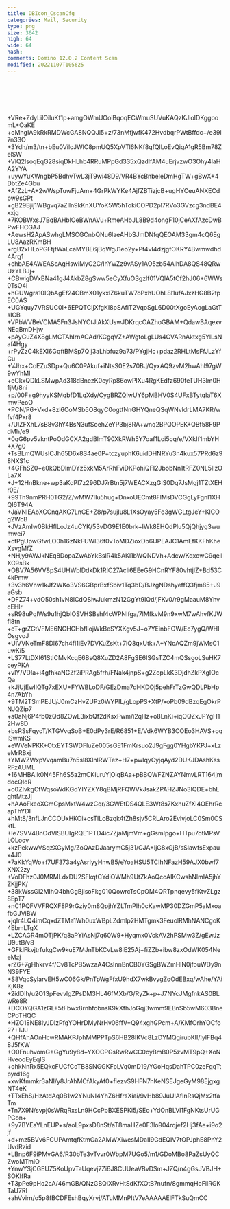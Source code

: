 ```yaml
---
title: DBIcon_CscanCfg
categories: Mail, Security
type: png
size: 3642
high: 64
wide: 64
hash: 
comments: Domino 12.0.2 Content Scan
modified: 20221107T105625
---
```

![DBIcon_CscanCfg][1]

[1]: data:image/png;base64,iVBORw0KGgoAAAANSUhEUgAAAEAAAABACAYAAACqaXHeAAAOAUlEQVR4nO1bCVRV
+VRe+ZdyLilOiluKf1p+amgOWmUOoiBqoqECWmuSUVuKAQzKJloIDKggoomL+OaKE
+oMhgIA9kRkRMDWcGA8NQQJl5+z/73nMfjwfK472HvdbqrPWtBffdc+/e39l7n33O
+3Ydh/m3/tn+bEu0VilcJWlC8pmUQ5XpVTl6NKf8qfQlLoEvQiqA1gR5Bm78ZelSW
+VlQ2lsoqEqG28siqDkHLhb4RRuMPpGd335xQzdlfAM4uErjvzwO3Ohy4laHA2YYA
+uywYuKWngbP5BdhvTwL3jT9wi48D9/VR4BYcBnbeIeDmHgTW+gBwX+4DbtZe4Gbu
+AfZzL+A+2wWspTuwFjuAm+4GrPkWYKe4AjfZBTizjcB+ugHYCeuANXECdpw9sGPt
+gB29Bjij1WBgvq7aZIln9kKnXUYoK5W5hTokiCOPD2pl7RVo3GVzcg3ndBE4xxjg
+7KOBWxsJ7BqBAHblOeBWnAVu+RmeAHbJL8B9d4ongF10jCeAXfAzcDwBPwFHCGAJ
+AewsH2ApASwhgLMSCGCnbQNu6laeAHbSJmDNfqQEOAM33gm4cQ6EgLU8AazRKmBH
+rgB2xHLoPGFtjfWaLcaMYBE6jBqWgJ1eo2y+Pt4vI4dzjgfOKRY4Bwmwdhd4Arg1
+chbAE4AWEAScAgHswiMyC2C/IhYwZz9vASy1AO5zb54AlhDA8QS48QRwUzYLBJj+
+CBwlgDVxBNa41gJ4AkbZ8gSww5eCyXfuOSgzlf01VQlA5tCf2hJ06+6WWs0TsO4i
+hGUWgra10IQbAgEf24CBmX01ykxlZ6kuTW7oPxhUOhL8l1ufAJxzHG8B2tpEC0AS
+UGYquy7VRSUC0I+6EPQTCIjXfgKI8pSAflT2VqoSgL6D00tXgoEyAogLaGtTsICB
+VPbWVBeVCMA5Fn3JsNYCtJiAkXUswJDKrqcOAZhoGBAM+QdawBAqexvNEqBmDHjw
+pAyGuZ4X8gLMCTAhIrnACAd/KCgqVZ+AWgtoLgLUs4CVARnAktxg5YlLsNaf4Hgy
+rPyZzC4kEXI6GqftBMSp7QIj3aLhbfuz9a73/PYgjHc+pdaz2RHLtMsFfJLzYfCu
+VJhx+CoEZuSDp+Qu6C0PAkuf+iNtsS0E2s70BJ/QyxAQ9zvM2hwAhl97gW9wYhMI
+eCkxQDkLSMwpAd318dBnezK0cyRp86owPlXu4RgKEdfz690feTUH3lm0H1jM/8ni
+p/00F+g9hyyKSMqbfD1LqXdy/CygBRZQIwUY6pMBHV0S4UFxBTytqIaT6XmwPeoO
+PCN/P6+Vkd+8zl6CoMSb5O8qyC0ogtfNnGHYQneQSqWNvldrLMA7KR/wfvf4Pxr8
+/UlZFXhL7sB8v3hY4BsN3ufSoehZeYP3bj8RA+wnq2BPQOPEK+QBf58F9PdMh/e9
+0qG6pv5vkntPoOdGCXA2gdBlmT90XkRWh5Y7oaf1Loi5cq/e/VXkIf1mbYH+X7g0
+TsBLmQWUsICJh65D6x8S4ae0P+tczyuphK6uidDHNRYu3n4kux57PRd6z98NXS1c
+4GFhSZ0+e0kQbDlmDYz5xkM5ArRhFviDKPohiQFI2JbobNn1tRFZ0NL5IlzOLa7X
+J+12HnBkne+wp3aKdPI7z296DJ7rBtn5j7WEACXzgGIS0Dq7JsMgj1TZtXEHr0E/
+99Tn9nmPRH0TG2/Z/wMW7IIu5hug+DnxoUECmt8FlMsDVCGgLyFgnI1XHQI6T94A
+JaVNIEAbXCCnqAKG7LnCE+Z8/p7sujIu8L1XsOyay5Fo3gWGLtgJeY+KlCOg2WcB
+JVzAmIw0BkHflLoJz4uCYK/53vDG9E1E0brk+IWk8EHQdPlu5QjQhjyg3wumwei7
+ctPgUpwGfwLO0h16zNkFUWl36t0vToMDZioxDb6UPEAJC1AmEfKKFhKheXsvgMfZ
+NHjy9AWJkNEq8DopaZwAbYkBslR4k5AKl1bWQNDVh+Adcw/KqxowC9qellXC9sBk
+OBV7A56VV8pS4UHWblDdkDk1RIC27AcIi6EEeG9HCnRYF80vhtjlZ+Bd53C4kPmw
+3v3h6Vnw1kJf2WKo3VS6GBprBxfSbiv1Tq3bD/BJzgNDshyeffQ3fjm85+J9aGsb
+DFZ74+vdO50sh1vN8ICdQSlwJukmzN12GgYt9IQd/jFKv0/r9gMaauM8YhvcEHlr
+sR98uPqIWs9u1hjQblOSVHSBshf4cWPNIfga/7lMfkvM9n9xwM7wAhvfKJWfi8tn
+cT+grZGtVFME6NGHGHbfllojWkBeSYXKgv5J+o7YEinbFOW/Ec7ygQ/WHIOsgvoJ
+UlVVNeTmF8Dl67ch4fI1iEv7DVKuZsKt+7lQ8qxUtk+A+YNoAQZm9jWMsC1uwKi5
+LS77LtDXI61StICMvKcqE6BsQ8XuZD2A8FgSE6ISGsTZC4mQSsgoLSuHK7ceyPKA
+vlY/VDIa+i4gfhkaNGZf2iPRAg5frh/FNak4jnpS+g2ZopLkK3DjdhZkPXgIOcQa
+kJjUjEwIIQTg7xEXU+FYWBLoDF/GEzDma7dHKDOj5pehFrTzGwQDLPbHp4n7AbYh
+9TM2TSmPEJU/J0mCzHvZUPz0WYPIL/gLopPS+XtP/xoPb09dBzqEgOkrPNJQZip7
+a0aNj6P4fb0zQd8ZOwL3ixbQf2dKsxFwm/i2qHz+o8LnKi+iqOQZxJPYgH12Hw8D
+bsRSsFqycT/KTGVvqSoB+E0dPy3rE/R6851+E/Vdk6WYB3COEo3HAVS+oqISwmKS
+eWVeNPKK+OtxEYTSWDFluZe005sGE1FmKrsuo2J9gFgg0YHgbYKPJ+xLzeMrRBxj
+YMWZWxpVvqamBu7n5sl8XlnlRWTez+H7+pwIqyCyjqAyd2DUKJDAshKssRFzAUML
+16MHBAIk0N45Fh6S5a2mCKiuruYjOiqBAa+pBBQWFZNZAYNmvLRT164jmdocQIdR
+o0ZIvkgCfWqsoWdKGdYIYZXY8qBMjRFQWVkJsakZPAHZJNo3lQDE+bhLghtMtzJj
+hAAoFkeoXCmGpsMxtW4wzGqr/3GWEtDS4QLE3Wt8s7KxhuZfXl4OEhrRcapThYDI
+hMt8/3nfLJnCCOUxHKOi+csTILoBzqk4tZh8sjv5CRLAro2EvlvjoLC0Sm0CSktL
+Ie7SVV4BnOdVISBUIgRQE1PTD4ic7ZjaMjmVm+gGsmIpgo+HTpu7otMPsVLOLoov
+kzPekwwVSqzXGyMg/ZoQAzDJaarymC5j31/CJA+IjG8xGjB/sSlawfsExpaux4J0
+7aKkYqWo+f7UF373a4yAsrIyyHnwB5/eYoaHSU5TCIhNFazH59AJX0bwf7XNX2zy
+VoDFhz0J0MRMLdxDU2SFkqtCYdiOWMh9UtZkAoQcoAIKCwshNlmIA5jhYZKjjPK/
+38kWssGI2MIhQ4bhGgBjlsoFkg010QowrcTsCpOM4QRTpnqevy5fKtvZLgz8EpT7
+nC1PQFVVFRQXF8P9rGziy0m8QpjhYZLTmPIh0cKawMP30DZGmP5aMxoafbGJViBW
+jqIr4LQ4imCqxdZTMa1Wh0uxWBpLZdmlp2HMTgmk3FeuolRMhNANCgoK4EbmLTgX
+LZCAGR4mOTjPK/q8aPYiAsNj7q60W9+Hyqmx0VckAV2hPSMw3Z/gEwJzU9utB/v8
+GFklFkvjtrfukgCw9kuE7MJnTbKCvLw8iE25Aj+fiZZb+ibw8zxOdWK054NeeMzj
+rZ6+7gHhkrv4f/Cv8TcPB5wzaA4CsInnBnCB0YGSgBWZmHlN0jfouWDy9nN39FYE
+S8VqcSyIarvEH5wC06Gk/PnTpWgFfxU9hdX7wkBvygZoOdEBxq/wAhe/YAiKjK8z
+2idDIh/u2O13pFevvlgZPsDM3HL46fMXb/G/RyZk+p+J7NYcJMgfnkAS0BLwRe8R
+DCOYQGA1zGL+5tFbwx8rnhfobnsK9kXfhJoGqj3wmm9EBnSb5wM603BneCPoTHQC
+HZO18NE8lyJDIzPfgYOHrDMyNrHv06ffV+Q94xghGPcm+A/KMfOrhYOCfo27+TJJ
+QHfAhAOnHcwRMAKPJphMMPPTpS6HB28IKVc8LzDYMQgirubKlI/IyIFBq48J5fKW
+O0FnuhvomG+GgYu9y8d+YXOCPGsRwRwCC0oyBmB0P5zvMT9pQ+XoNHveooEyEqIS
+ohkNnRx5EQkcFUCfCoTB8SNGGKFpLVq0mD19/YGoHqsDahTPC0zeFgqTtpyrd16g
+xwKfmmkr3aNI/y8JrAhMCfAkyAf0+fiezvS9HFN7nKeNSEJgeGyM98EjgxgNT4eK
+TTxEhS/HzAtdAq0B1w2YNuNI4YhZ6HfrsXiai/9vHb89JuUIAfInRsQjMx2tfaTm
+Tn7X9N/svpj0sWRqRxsLn9HCcPbBXESPKi5/SEo+YdOnBLVl1FgNKtsUrUGPCon+
+9y7BYEaYLnEUP+s/aoL9pxsD8nSt/aT8maHZe0F3lo904rqjef2Hj3fAe+i9o2jf
+d+mz5BVv6FCUPAmtqfKtmGa2AMWXiwesMDaII9GdEQIV7tOPJphE8PnY2UvdRzid
+LBnp6F9iPMvGA6/R30bTe3vTvvr0WbpM7UGo5/m1/GDoMBo8PaZsUyQCZwoMTmiO
+YnwYSjCGEUZ5KoUpvTaUqevj7Zi6J8CUUeaVBvDSm+JZQ/n4gGsJVBJH+SOKIfRa
+T3pPe9pHo2cA/46mGB/QNzGBQiXRvHtSdKfXOtB7nufn/8gmmqHoFiIRGKTaU7Rl
+ahVvirn/o5p8fBCDFEshBqyXrvj/ATuMMnPItV7eAAAAAElFTkSuQmCC
